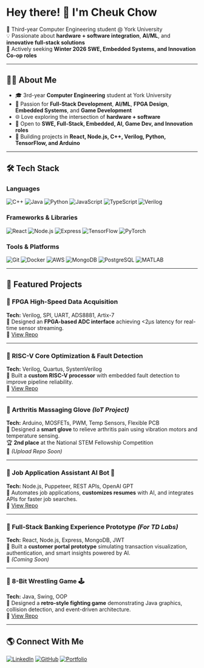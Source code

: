 # Hey there! 👋 I'm Cheuk Chow  

🚀 Third-year Computer Engineering student @ York University  
💡 Passionate about **hardware + software integration**, **AI/ML**, and **innovative full-stack solutions**  
🎯 Actively seeking **Winter 2026 SWE, Embedded Systems, and Innovation Co-op roles**

---

## 🧑‍💻 About Me
- 🎓 3rd-year **Computer Engineering** student at York University
- 🔹 Passion for **Full-Stack Development**, **AI/ML**, **FPGA Design**, **Embedded Systems**, and **Game Development**
- 🌐 Love exploring the intersection of **hardware + software**
- 💼 Open to **SWE, Full-Stack, Embedded, AI, Game Dev, and Innovation roles**  
- 📌 Building projects in **React, Node.js, C++, Verilog, Python, TensorFlow, and Arduino**

---

## 🛠️ Tech Stack

### **Languages**
![C++](https://img.shields.io/badge/C++-00599C?style=for-the-badge&logo=cplusplus&logoColor=white)
![Java](https://img.shields.io/badge/Java-007396?style=for-the-badge&logo=java&logoColor=white)
![Python](https://img.shields.io/badge/Python-3776AB?style=for-the-badge&logo=python&logoColor=white)
![JavaScript](https://img.shields.io/badge/JavaScript-F7DF1E?style=for-the-badge&logo=javascript&logoColor=black)
![TypeScript](https://img.shields.io/badge/TypeScript-3178C6?style=for-the-badge&logo=typescript&logoColor=white)
![Verilog](https://img.shields.io/badge/Verilog-FF4B00?style=for-the-badge&logo=verilog&logoColor=white)

### **Frameworks & Libraries**
![React](https://img.shields.io/badge/React-61DAFB?style=for-the-badge&logo=react&logoColor=black)
![Node.js](https://img.shields.io/badge/Node.js-339933?style=for-the-badge&logo=node.js&logoColor=white)
![Express](https://img.shields.io/badge/Express-000000?style=for-the-badge&logo=express&logoColor=white)
![TensorFlow](https://img.shields.io/badge/TensorFlow-FF6F00?style=for-the-badge&logo=tensorflow&logoColor=white)
![PyTorch](https://img.shields.io/badge/PyTorch-EE4C2C?style=for-the-badge&logo=pytorch&logoColor=white)

### **Tools & Platforms**
![Git](https://img.shields.io/badge/Git-F05032?style=for-the-badge&logo=git&logoColor=white)
![Docker](https://img.shields.io/badge/Docker-2496ED?style=for-the-badge&logo=docker&logoColor=white)
![AWS](https://img.shields.io/badge/AWS-232F3E?style=for-the-badge&logo=amazonaws&logoColor=white)
![MongoDB](https://img.shields.io/badge/MongoDB-47A248?style=for-the-badge&logo=mongodb&logoColor=white)
![PostgreSQL](https://img.shields.io/badge/PostgreSQL-336791?style=for-the-badge&logo=postgresql&logoColor=white)
![MATLAB](https://img.shields.io/badge/MATLAB-0076A8?style=for-the-badge&logo=mathworks&logoColor=white)

---

## 🚀 Featured Projects

### 🔹 FPGA High-Speed Data Acquisition
**Tech:** Verilog, SPI, UART, ADS8881, Artix-7  
📌 Designed an **FPGA-based ADC interface** achieving <2µs latency for real-time sensor streaming.  
🔗 [View Repo](https://github.com/Real-Chuck-Keith-Chow/fpga-highspeed-data-acquisition)

---

### 🔹 RISC-V Core Optimization & Fault Detection  
**Tech:** Verilog, Quartus, SystemVerilog  
📌 Built a **custom RISC-V processor** with embedded fault detection to improve pipeline reliability.  
🔗 [View Repo](https://github.com/Real-Chuck-Keith-Chow/RISC-V-Core-Optimization)

---

### 🔹 Arthritis Massaging Glove *(IoT Project)*  
**Tech:** Arduino, MOSFETs, PWM, Temp Sensors, Flexible PCB  
📌 Designed a **smart glove** to relieve arthritis pain using vibration motors and temperature sensing.  
🏆 **2nd place** at the National STEM Fellowship Competition  
🔗 *(Upload Repo Soon)*

---

### 🔹 Job Application Assistant AI Bot 🤖
**Tech:** Node.js, Puppeteer, REST APIs, OpenAI GPT  
📌 Automates job applications, **customizes resumes** with AI, and integrates APIs for faster job searches.  
🔗 [View Repo](https://github.com/Real-Chuck-Keith-Chow/job-application-assistant-ai-bot)

---

### 🔹 Full-Stack Banking Experience Prototype *(For TD Labs)*
**Tech:** React, Node.js, Express, MongoDB, JWT  
📌 Built a **customer portal prototype** simulating transaction visualization, authentication, and smart insights powered by AI.  
🔗 *(Coming Soon)*

---

### 🔹 8-Bit Wrestling Game 🕹️
**Tech:** Java, Swing, OOP  
📌 Designed a **retro-style fighting game** demonstrating Java graphics, collision detection, and event-driven architecture.  
🔗 [View Repo](https://github.com/Real-Chuck-Keith-Chow/8-bit-Body-Slam)

---

## 🌎 Connect With Me
[![LinkedIn](https://img.shields.io/badge/LinkedIn-%230077B5.svg?logo=linkedin&logoColor=white)](https://linkedin.com/in/YOUR_LINK)
[![GitHub](https://img.shields.io/badge/GitHub-181717?logo=github&logoColor=white)](https://github.com/Real-Chuck-Keith-Chow)
[![Portfolio](https://img.shields.io/badge/Portfolio-%23000000.svg?logo=netlify&logoColor=white)](YOUR_PORTFOLIO_LINK)
